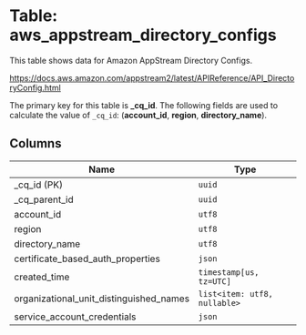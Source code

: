 # Table: aws_appstream_directory_configs

This table shows data for Amazon AppStream Directory Configs.

https://docs.aws.amazon.com/appstream2/latest/APIReference/API_DirectoryConfig.html

The primary key for this table is **_cq_id**.
The following fields are used to calculate the value of `_cq_id`: (**account_id**, **region**, **directory_name**).

## Columns

| Name          | Type          |
| ------------- | ------------- |
|_cq_id (PK)|`uuid`|
|_cq_parent_id|`uuid`|
|account_id|`utf8`|
|region|`utf8`|
|directory_name|`utf8`|
|certificate_based_auth_properties|`json`|
|created_time|`timestamp[us, tz=UTC]`|
|organizational_unit_distinguished_names|`list<item: utf8, nullable>`|
|service_account_credentials|`json`|